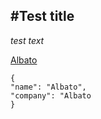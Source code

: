 #Test title  
---

*test text*  


[Albato](https://albato.com "Albato")  


```
{
"name": "Albato",
"company": "Albato
} 
```